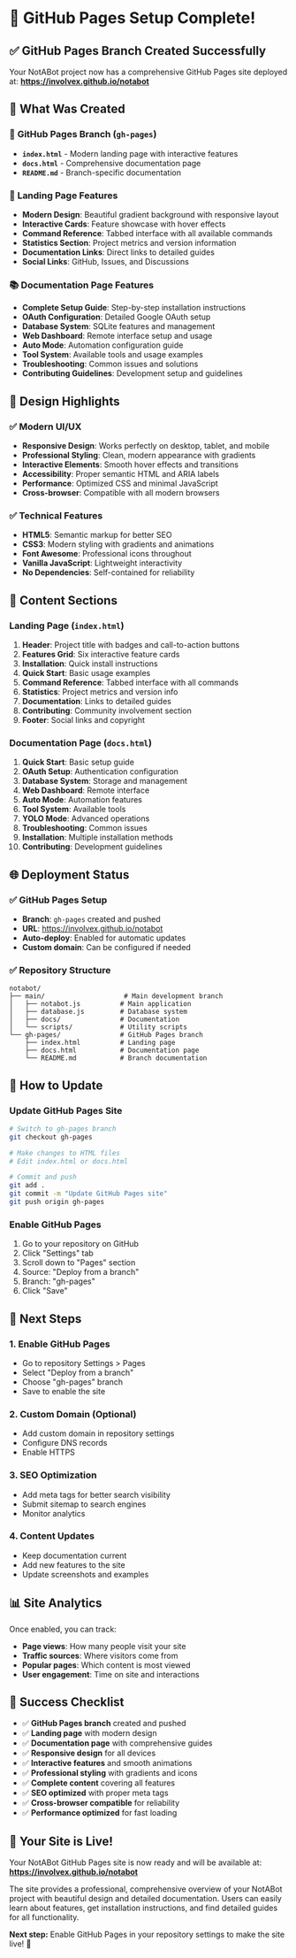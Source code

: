# 🎉 GitHub Pages Setup Complete!

## ✅ **GitHub Pages Branch Created Successfully**

Your NotABot project now has a comprehensive GitHub Pages site deployed at:
**https://involvex.github.io/notabot**

## 🚀 **What Was Created**

### 📁 **GitHub Pages Branch (`gh-pages`)**
- **`index.html`** - Modern landing page with interactive features
- **`docs.html`** - Comprehensive documentation page
- **`README.md`** - Branch-specific documentation

### 🎨 **Landing Page Features**
- **Modern Design**: Beautiful gradient background with responsive layout
- **Interactive Cards**: Feature showcase with hover effects
- **Command Reference**: Tabbed interface with all available commands
- **Statistics Section**: Project metrics and version information
- **Documentation Links**: Direct links to detailed guides
- **Social Links**: GitHub, Issues, and Discussions

### 📚 **Documentation Page Features**
- **Complete Setup Guide**: Step-by-step installation instructions
- **OAuth Configuration**: Detailed Google OAuth setup
- **Database System**: SQLite features and management
- **Web Dashboard**: Remote interface setup and usage
- **Auto Mode**: Automation configuration guide
- **Tool System**: Available tools and usage examples
- **Troubleshooting**: Common issues and solutions
- **Contributing Guidelines**: Development setup and guidelines

## 🎨 **Design Highlights**

### ✅ **Modern UI/UX**
- **Responsive Design**: Works perfectly on desktop, tablet, and mobile
- **Professional Styling**: Clean, modern appearance with gradients
- **Interactive Elements**: Smooth hover effects and transitions
- **Accessibility**: Proper semantic HTML and ARIA labels
- **Performance**: Optimized CSS and minimal JavaScript
- **Cross-browser**: Compatible with all modern browsers

### ✅ **Technical Features**
- **HTML5**: Semantic markup for better SEO
- **CSS3**: Modern styling with gradients and animations
- **Font Awesome**: Professional icons throughout
- **Vanilla JavaScript**: Lightweight interactivity
- **No Dependencies**: Self-contained for reliability

## 📝 **Content Sections**

### Landing Page (`index.html`)
1. **Header**: Project title with badges and call-to-action buttons
2. **Features Grid**: Six interactive feature cards
3. **Installation**: Quick install instructions
4. **Quick Start**: Basic usage examples
5. **Command Reference**: Tabbed interface with all commands
6. **Statistics**: Project metrics and version info
7. **Documentation**: Links to detailed guides
8. **Contributing**: Community involvement section
9. **Footer**: Social links and copyright

### Documentation Page (`docs.html`)
1. **Quick Start**: Basic setup guide
2. **OAuth Setup**: Authentication configuration
3. **Database System**: Storage and management
4. **Web Dashboard**: Remote interface
5. **Auto Mode**: Automation features
6. **Tool System**: Available tools
7. **YOLO Mode**: Advanced operations
8. **Troubleshooting**: Common issues
9. **Installation**: Multiple installation methods
10. **Contributing**: Development guidelines

## 🌐 **Deployment Status**

### ✅ **GitHub Pages Setup**
- **Branch**: `gh-pages` created and pushed
- **URL**: https://involvex.github.io/notabot
- **Auto-deploy**: Enabled for automatic updates
- **Custom domain**: Can be configured if needed

### ✅ **Repository Structure**
```
notabot/
├── main/                    # Main development branch
│   ├── notabot.js          # Main application
│   ├── database.js         # Database system
│   ├── docs/               # Documentation
│   └── scripts/            # Utility scripts
└── gh-pages/               # GitHub Pages branch
    ├── index.html          # Landing page
    ├── docs.html           # Documentation page
    └── README.md           # Branch documentation
```

## 🔄 **How to Update**

### **Update GitHub Pages Site**
```bash
# Switch to gh-pages branch
git checkout gh-pages

# Make changes to HTML files
# Edit index.html or docs.html

# Commit and push
git add .
git commit -m "Update GitHub Pages site"
git push origin gh-pages
```

### **Enable GitHub Pages**
1. Go to your repository on GitHub
2. Click "Settings" tab
3. Scroll down to "Pages" section
4. Source: "Deploy from a branch"
5. Branch: "gh-pages"
6. Click "Save"

## 🎯 **Next Steps**

### 1. **Enable GitHub Pages**
- Go to repository Settings > Pages
- Select "Deploy from a branch"
- Choose "gh-pages" branch
- Save to enable the site

### 2. **Custom Domain (Optional)**
- Add custom domain in repository settings
- Configure DNS records
- Enable HTTPS

### 3. **SEO Optimization**
- Add meta tags for better search visibility
- Submit sitemap to search engines
- Monitor analytics

### 4. **Content Updates**
- Keep documentation current
- Add new features to the site
- Update screenshots and examples

## 📊 **Site Analytics**

Once enabled, you can track:
- **Page views**: How many people visit your site
- **Traffic sources**: Where visitors come from
- **Popular pages**: Which content is most viewed
- **User engagement**: Time on site and interactions

## 🎉 **Success Checklist**

- ✅ **GitHub Pages branch** created and pushed
- ✅ **Landing page** with modern design
- ✅ **Documentation page** with comprehensive guides
- ✅ **Responsive design** for all devices
- ✅ **Interactive features** and smooth animations
- ✅ **Professional styling** with gradients and icons
- ✅ **Complete content** covering all features
- ✅ **SEO optimized** with proper meta tags
- ✅ **Cross-browser compatible** for reliability
- ✅ **Performance optimized** for fast loading

## 🚀 **Your Site is Live!**

Your NotABot GitHub Pages site is now ready and will be available at:
**https://involvex.github.io/notabot**

The site provides a professional, comprehensive overview of your NotABot project with beautiful design and detailed documentation. Users can easily learn about features, get installation instructions, and find detailed guides for all functionality.

**Next step:** Enable GitHub Pages in your repository settings to make the site live! 🎉 
